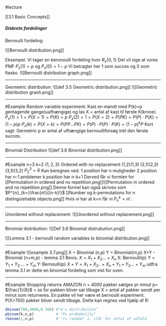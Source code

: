 #lecture 

[[3.1 Basic Concepts]]
##### Diskrete fordelinger
Bernoulli fordeling:

![[Bernoulli distribution.png]]

Eksempel. Vi tager en beronoulli fordeling hvor $R_{x}\{0,1\}$ Det vil sige at vores PMF $P_{x}(1)=p$ og $P_{x}(0) = 1-p$  Vi betragter her 1 som succes og 0 som fiasko.
![[Bernoulli distribution graph.png]]

___

Geometric distribution:
![[def 3.5 Geometric distribution.png]]
![[Geometric distribution graoh.png]]
_____
#Example 
Random variable experiment:
Kast en møndt med P(k)=p gentagende gange(uafhængige) og las X = antal af kast til første K(krone).
$P_{x}(1)=1 = P(X=1)=P(K)=p$
$P_{x}(2)=1 = P(X=2)=P(PK) = P(P)\cdot P(K) = (1-p)p$
$P_x(k)=P(X=k)=P(PP...PK) = P(P)\cdot P(P)\cdot P(K) = (1-p)^{k}P$
Kort sagt:
Germetric p er antal af ufhængige bernoulliforsøg intil den første succes.
___

Binomial Distribution
![[def 3.6 Binomial distribution.png]]

____
#Example 
n=3 k=2 $\{1,2,3\}$ Ordered with no replacement 
(1,2)(1,3)
(2,1)(2,3)
(3,1)(3,2)
$P_{2}^{3}=6$
Kan beregnes ved:
1 position har n muligheder
2 position har n-1 problemer
k position har n-k+1
Derved får vi formlen for [[Permutation in ordered and no repetition.png]]![[Permutation in ordered and no repetition.png]]
Denne formel kan også skrives som $P^{n}_{k=}\frac{n!}{(n-k)!}$ [[Number og k-permutations for n distinguishable objects.png]] Hvis vi har at k=n får vi $P_{n}^{k}=n!$ .
____

Unordered without replacement:
![[Unordered without replacement.png]]
___

Binomial distribution:
![[Def 3.6 Binomial distrubution.png]]

![[Lemma 3.1 - bernoulli random variables to binomial distribution.png]]

---

#Example 
![[example 3.7.png]]
X = Binomial (n,p)
Y = Binomial(m,p)
X+Y - Binomial (n+m,p) - lemma 3.1
Bevis:
$X = X_{1}+ X_{2}... + X_{n}$ X: Bernoulli(p)
$Y = Y_{1}+ Y_{2}....+Y_{m}$ Y: Bernoulli(p)
$X+Y = X_{1}+X_{2}..+X_{n}+ Y_{1}+ Y_{2}...+ Y_m$ udfra lemma 3.1 er dette en binomial fordeling som vist for oven.
___
#Example 
Shopping returns AMAZON
n = 4000 pakker sælges pr minut
p= $\frac{1}{6}$ = ss for pakken bliver sat tilbage
X = antal af pakker sendt per minut som returneres.
En pakke vil her være et bernoulli experiment.
P(X>700) pakker bliver sendt tilbage.
Dette kan regnes ved hjælp af R:
```R
dbinom(700,4000,0.166) #"d = distribution"
pbinom(k,n,p)          # "P= probabolity"
rbonom(1,n,p)          # "r= random" 1, står for antal af udfald
```


